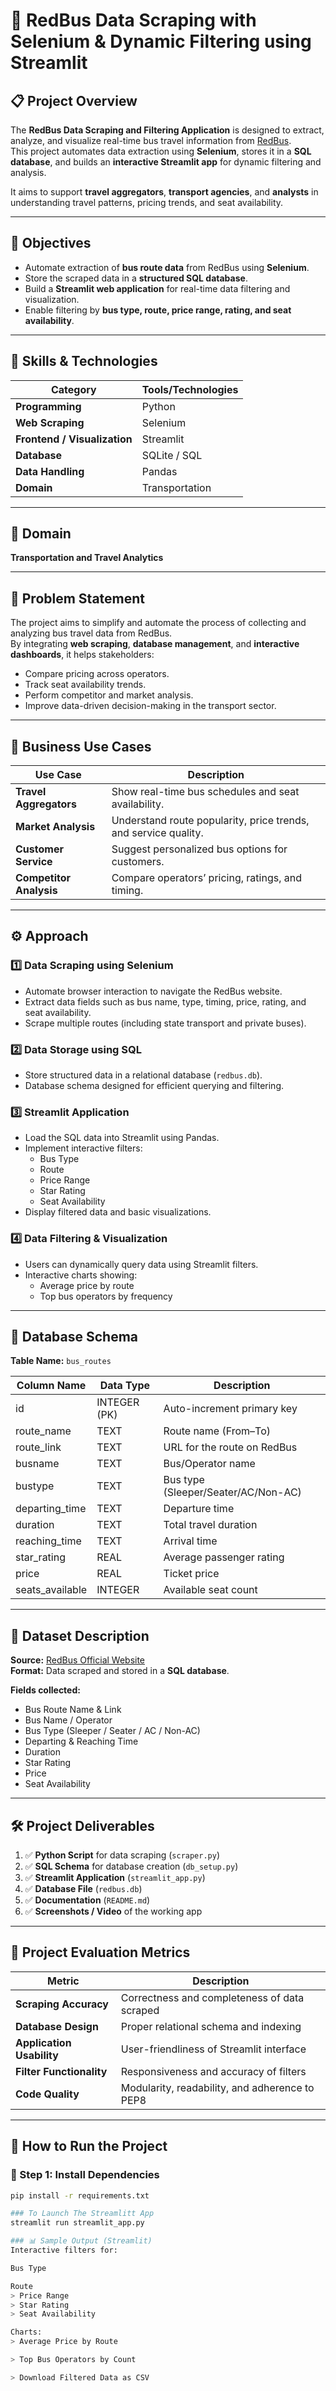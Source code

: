 # 🚌 RedBus Data Scraping with Selenium & Dynamic Filtering using Streamlit

## 📋 Project Overview
The **RedBus Data Scraping and Filtering Application** is designed to extract, analyze, and visualize real-time bus travel information from [RedBus](https://www.redbus.in/).  
This project automates data extraction using **Selenium**, stores it in a **SQL database**, and builds an **interactive Streamlit app** for dynamic filtering and analysis.  

It aims to support **travel aggregators**, **transport agencies**, and **analysts** in understanding travel patterns, pricing trends, and seat availability.

---

## 🎯 Objectives
- Automate extraction of **bus route data** from RedBus using **Selenium**.
- Store the scraped data in a **structured SQL database**.
- Build a **Streamlit web application** for real-time data filtering and visualization.
- Enable filtering by **bus type, route, price range, rating, and seat availability**.

---

## 🧠 Skills & Technologies
| Category | Tools/Technologies |
|-----------|--------------------|
| **Programming** | Python |
| **Web Scraping** | Selenium |
| **Frontend / Visualization** | Streamlit |
| **Database** | SQLite / SQL |
| **Data Handling** | Pandas |
| **Domain** | Transportation |

---

## 🏢 Domain
**Transportation and Travel Analytics**

---

## 🚧 Problem Statement
The project aims to simplify and automate the process of collecting and analyzing bus travel data from RedBus.  
By integrating **web scraping**, **database management**, and **interactive dashboards**, it helps stakeholders:
- Compare pricing across operators.
- Track seat availability trends.
- Perform competitor and market analysis.
- Improve data-driven decision-making in the transport sector.

---

## 💼 Business Use Cases
| Use Case | Description |
|-----------|-------------|
| **Travel Aggregators** | Show real-time bus schedules and seat availability. |
| **Market Analysis** | Understand route popularity, price trends, and service quality. |
| **Customer Service** | Suggest personalized bus options for customers. |
| **Competitor Analysis** | Compare operators’ pricing, ratings, and timing. |

---

## ⚙️ Approach

### 1️⃣ Data Scraping using Selenium
- Automate browser interaction to navigate the RedBus website.
- Extract data fields such as bus name, type, timing, price, rating, and seat availability.
- Scrape multiple routes (including state transport and private buses).

### 2️⃣ Data Storage using SQL
- Store structured data in a relational database (`redbus.db`).
- Database schema designed for efficient querying and filtering.

### 3️⃣ Streamlit Application
- Load the SQL data into Streamlit using Pandas.
- Implement interactive filters:
  - Bus Type
  - Route
  - Price Range
  - Star Rating
  - Seat Availability
- Display filtered data and basic visualizations.

### 4️⃣ Data Filtering & Visualization
- Users can dynamically query data using Streamlit filters.
- Interactive charts showing:
  - Average price by route
  - Top bus operators by frequency

---

## 🧩 Database Schema

**Table Name:** `bus_routes`

| Column Name | Data Type | Description |
|--------------|------------|-------------|
| id | INTEGER (PK) | Auto-increment primary key |
| route_name | TEXT | Route name (From–To) |
| route_link | TEXT | URL for the route on RedBus |
| busname | TEXT | Bus/Operator name |
| bustype | TEXT | Bus type (Sleeper/Seater/AC/Non-AC) |
| departing_time | TEXT | Departure time |
| duration | TEXT | Total travel duration |
| reaching_time | TEXT | Arrival time |
| star_rating | REAL | Average passenger rating |
| price | REAL | Ticket price |
| seats_available | INTEGER | Available seat count |

---

## 🧾 Dataset Description
**Source:** [RedBus Official Website](https://www.redbus.in/)  
**Format:** Data scraped and stored in a **SQL database**.  

**Fields collected:**
- Bus Route Name & Link  
- Bus Name / Operator  
- Bus Type (Sleeper / Seater / AC / Non-AC)  
- Departing & Reaching Time  
- Duration  
- Star Rating  
- Price  
- Seat Availability  

---

## 🛠️ Project Deliverables
1. ✅ **Python Script** for data scraping (`scraper.py`)
2. ✅ **SQL Schema** for database creation (`db_setup.py`)
3. ✅ **Streamlit Application** (`streamlit_app.py`)
4. ✅ **Database File** (`redbus.db`)
5. ✅ **Documentation** (`README.md`)
6. ✅ **Screenshots / Video** of the working app

---

## 🧪 Project Evaluation Metrics
| Metric | Description |
|---------|-------------|
| **Scraping Accuracy** | Correctness and completeness of data scraped |
| **Database Design** | Proper relational schema and indexing |
| **Application Usability** | User-friendliness of Streamlit interface |
| **Filter Functionality** | Responsiveness and accuracy of filters |
| **Code Quality** | Modularity, readability, and adherence to PEP8 |

---

## 🚀 How to Run the Project

### 🔧 Step 1: Install Dependencies
```bash
pip install -r requirements.txt

### To Launch The Streamlitt App
streamlit run streamlit_app.py

### 📊 Sample Output (Streamlit)
Interactive filters for:

Bus Type

Route
> Price Range
> Star Rating
> Seat Availability

Charts:
> Average Price by Route

> Top Bus Operators by Count

> Download Filtered Data as CSV
